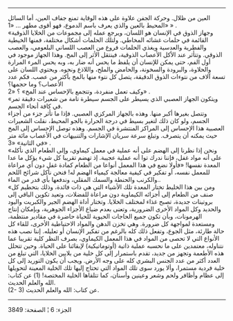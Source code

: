 ------------------------------------------------------------------------

العين من ظلال. وحركة الجفن علاوة على هذه الوقاية تمنع جفاف العين، أما
السائل المحيط بالعين والذي يعرف باسم الدموع، فهو أقوى مطهر ... «1» » .  
«وجهاز الذوق في الإنسان هو اللسان، ويرجع عمله إلى مجموعات من الخلايا
الذوقية القائمة في حلمات غشائه المخاطي. ولتلك الحلمات أشكال مختلفة،
فمنها الخيطية والفطرية والعدسية ويغذي الحلمات فروع من العصب اللساني
البلعومي، والعصب الذوقي. وتتأثر عند الأكل الأعصاب الذوقية، فينتقل الأثر
إلى المخ. وهذا الجهاز موجود في أول الفم، حتى يمكن للإنسان أن يلفظ ما يحس
أنه ضار به، وبه يحس المرء المرارة والحلاوة، والبرودة والسخونة، والحامض
والملح، واللاذع ونحوه. ويحتوي اللسان على تسعة آلاف من نتوءات الذوق
الدقيقة، يتصل كل نتوء منها بالمخ بأكثر من عصب. فكم عدد الأعصاب؟ وما
حجمها؟  
وكيف تعمل منفردة، وتتجمع بالإحساس عند المخ» ؟ «2» .  
«ويتكون الجهاز العصبي الذي يسيطر على الجسم سيطرة تامة من شعيرات دقيقة
تمر في كافة أنحاء الجسم.  
وتتصل بغيرها أكبر منها. وهذه بالجهاز المركزي العصبي. فإذا ما تأثر جزء من
أجزاء الجسم، ولو كان ذلك لتغير بسيط في درجة الحرارة بالجو المحيط، نقلت
الشعيرات العصبية هذا الإحساس إلى المراكز المنتشرة في الجسم. وهذه توصل
الإحساس إلى المخ حيث يمكنه أن يتصرف. وتبلغ سرعة سريان الإشارات
والتنبيهات في الأعصاب مائة متر في الثانية» «3» .  
«ونحن إذا نظرنا إلى الهضم على أنه عملية في معمل كيماوي، وإلى الطعام الذي
نأكله على أنه مواد غفل، فإننا ندرك توا أنه عملية عجيبة. إذ تهضم تقريبا
كل شيء يؤكل ما عدا المعدة نفسها! «فأولا نضع في هذا المعمل أنواعا من
الطعام كمادة غفل دون أي مراعاة للمعمل نفسه، أو تفكير في كيفية معالجة
كيمياء الهضم له! فنحن نأكل شرائح اللحم والكرنب والحنطة والسمك المقلي،
وندفعها بأي قدر من الماء..  
«ومن بين هذا الخليط تختار المعدة تلك الأشياء التي هي ذات فائدة، وذلك
بتحطيم كل صنف من الطعام إلى أجزائه الكيماوية دون مراعاة للفضلات، وتعيد
تكوين الباقي إلى بروتينات جديدة، تصبح غذاء لمختلف الخلايا. وتختار أداة
الهضم الجير والكبريت واليود والحديد وكل المواد الأخرى الضرورية، وتعنى
بعدم ضياع الأجزاء الجوهرية، وبإمكان إنتاج الهرمونات، وبأن تكون جميع
الحاجات الحيوية للحياة حاضرة في مقادير منتظمة، ومستعدة لمواجهة كل ضرورة.
وهي تخزن الدهن والمواد الاحتياطية الأخرى، للقاء كل حالة طارئة، مثل
الجوع، وتفعل ذلك كله بالرغم من تفكير الإنسان أو تعليله. إننا نصب هذه
الأنواع التي لا تحصى من المواد في هذا المعمل الكيماوي، بصرف النظر كلية
تقريبا عما نتناوله، معتمدين على ما نحسبه عملية ذاتية (أوتوماتيكية)
لإبقائنا على الحياة. وحين تتحلل هذه الأطعمة وتجهز من جديد، تقدم باستمرار
إلى كل خلية من بلايين الخلايا، التي تبلغ من العدد أكثر من عدد الجنس
البشري كله على وجه الأرض. ويجب أن يكون التوريد إلى كل خلية فردية مستمرا،
وألا يورد سوى تلك المواد التي تحتاج إليها تلك الخلية المعينة لتحويلها
إلى عظام وأظافر ولحم وشعر وعينين وأسنان، كما تتلقاها الخلية
المختصة\! (1) عن كتاب: الله والعلم الحديث.  
(2- 3) عن كتاب: الله والعلم الحديث.

------------------------------------------------------------------------

الجزء: 6 ¦ الصفحة: 3849
